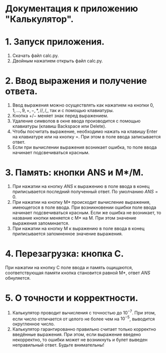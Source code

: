 # Документация к приложению "Калькулятор".

# 1. Запуск приложения.
1) Скачать файл calc.py.
2) Двойным нажатием открыть файл calc.py.

# 2. Ввод выражения и получение ответа.
1) Ввод выражения можно осуществлять как нажатием на кнопки $0, 1, ..., 9, +, -, *, //, /, %, √$, так и с помощью клавиатуры.
2) Кнопка $+/-$ меняет знак перед выражением.
3) Удаление символов в окне ввода производится с помощью клавиатуры (клавиш Backspace или Delete).
4) Чтобы посчитать выражение, необходимо нажать на клавишу Enter на клавиатуре или на кнопку =. При этом в поле ввода записывается ответ.
5) Если при вычислении выражения возникает ошибка, то поле ввода начинает подсвечиваться красным.

# 3. Память: кнопки ANS и M*/M.
1) При нажатии на кнопку $ANS$ к выражению в поле ввода в конец приписывается последний полученный ответ. По умолчанию $ANS = 0$.
2) При нажатии на кнопку M* происходит вычисление выражения, имеющегося в поле ввода. При возникновении ошибки поле ввода начинает подсвечиваться красным. Если же ошибка не возникает, то название кнопки меняется с M* на M. При этом значение выражения запоминается.
3) При нажатии на кнопку M к выражению в поле ввода в конец приписывается запомненное значение выражения.

# 4. Перезагрузка: кнопка C.
При нажатии на кнопку C поле ввода и память ощищаются, соответствующая памяти кнопка становится равной M*, ответ $ANS$ обнуляется.

# 5. О точности и корректности.
1) Калькулятор проводит вычисления с точностью до $10^{-7}$. При этом, если число отличается от целого не более чем на $10^{-5}$, выводится округленное число.
2) Калькулятор гарантированно правильно считает только корректно введённые выражения. При этом, если выражение введено некорректно, то ошибки может не возникнуть и булет выведен неправильный ответ. Будьте внимательны!
